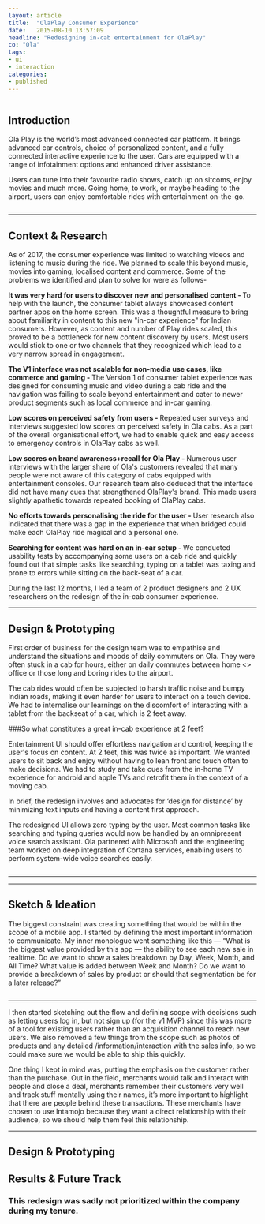 ```yaml
---
layout: article
title:  "OlaPlay Consumer Experience"
date:   2015-08-10 13:57:09
headline: "Redesigning in-cab entertainment for OlaPlay"
co: "Ola"
tags:
- ui
- interaction
categories:
- published
---
```


<figure>
<img class="lazy" data-original="{{edchao.github.io}}/assets/img_olaplay_cover.jpg" />
</figure>


<!--more-->



## Introduction

Ola Play is the world’s most advanced connected car platform. It brings advanced car controls, choice of personalized content, and a fully connected interactive experience to the user. Cars are equipped with a range of infotainment options and enhanced driver assistance.

Users can tune into their favourite radio shows, catch up on sitcoms, enjoy movies and much more. Going home, to work, or maybe heading to the airport, users can enjoy comfortable rides with entertainment on-the-go.

<figure>
<img class="lazy" data-original="{{edchao.github.io}}/assets/img_olaplay_media.jpg" />
</figure>

---

## Context & Research

As of 2017, the consumer experience was limited to watching videos and listening to music during the ride. We planned to scale this beyond music, movies into gaming, localised content and commerce. Some of the problems we identified and plan to solve for were as follows-

<strong>It was very hard for users to discover new and personalised content - </strong>
To help with the launch, the consumer tablet always showcased content partner apps on the home screen. This was a thoughtful measure to bring about familiarity in content to this new "in-car experience" for Indian consumers. However, as content and number of Play rides scaled, this proved to be a bottleneck for new content discovery by users. Most users would stick to one or two channels that they recognized which lead to a very narrow spread in engagement.

<strong>The V1 interface was not scalable for non-media use cases, like commerce and gaming - </strong>
The Version 1 of consumer tablet experience was designed for consuming music and video during a cab ride and the navigation was failing to scale beyond entertainment and cater to newer product segments such as local commerce and in-car gaming.

<strong>Low scores on perceived safety from users - </strong>
Repeated user surveys and interviews suggested low scores on perceived safety in Ola cabs. As a part of the overall organisational effort, we had to enable quick and easy access to emergency controls in OlaPlay cabs as well. 

<strong>Low scores on brand awareness+recall for Ola Play - </strong>
Numerous user interviews with the larger share of Ola's customers revealed that many people were not aware of this category of cabs equipped with entertainment consoles. Our research team also deduced that the interface did not have many cues that strengthened OlaPlay's brand. This made users slightly apathetic towards repeated booking of OlaPlay cabs.


<strong>No efforts towards personalising the ride for the user - </strong>
User research also indicated that there was a gap in the experience that when bridged could make each OlaPlay ride magical and a personal one.

<strong>Searching for content was hard on an in-car setup - </strong>
We conducted usability tests by accompanying some users on a cab ride and quickly found out that simple tasks like searching, typing on a tablet was taxing and prone to errors while sitting on the back-seat of a car.

During the last 12 months, I led a team of 2 product designers and 2 UX researchers on the redesign of the in-cab consumer experience.


---
## Design & Prototyping

First order of business for the design team was to empathise and understand the situations and moods of daily commuters on Ola. They were often stuck in a cab for hours, either on daily commutes between home <> office or those long and boring rides to the airport.

The cab rides would often be subjected to harsh traffic noise and bumpy Indian roads, making it even harder for users to interact on a touch device. We had to internalise our learnings on the discomfort of interacting with a tablet from the backseat of a car, which is 2 feet away. 

###So what constitutes a great in-cab experience at 2 feet? 

Entertainment UI should offer effortless navigation and control, keeping the user's focus on content. At 2 feet, this was twice as important. We wanted users to sit back and enjoy without having to lean front and touch often to make decisions. We had to study and take cues from the in-home TV experience for android and apple TVs and retrofit them in the context of a moving cab.

In brief, the redesign involves and advocates for ‘design for distance’ by minimizing text inputs and having a content first approach.

The redesigned UI allows zero typing by the user. Most common tasks like searching and typing queries would now be handled by an omnipresent voice search assistant. Ola partnered with Microsoft and the engineering team worked on deep integration of Cortana services, enabling users to perform system-wide voice searches easily.



<figure>
<img class="lazy" data-original="{{edchao.github.io}}/assets/img_olaplay_2feet.jpg" />
</figure>

---


---
## Sketch & Ideation

The biggest constraint was creating something that would be within the scope of a mobile app. I started by defining the most important information to communicate. My inner monologue went something like this — “What is the biggest value provided by this app — the ability to see each new sale in realtime. Do we want to show a sales breakdown by Day, Week, Month, and All Time? What value is added between Week and Month? Do we want to provide a breakdown of sales by product or should that segmentation be for a later release?”

<figure>
<img class="lazy" data-original="{{edchao.github.io}}/assets/olaplay_music_player.gif" />
</figure>

---

I then started sketching out the flow and defining scope with decisions such as letting users log in, but not sign up (for the v1 MVP) since this was more of a tool for existing users rather than an acquisition channel to reach new users. We also removed a few things from the scope such as photos of products and any detailed /information/interaction with the sales info, so we could make sure we would be able to ship this quickly.

One thing I kept in mind was, putting the emphasis on the customer rather than the purchase. Out in the field, merchants would talk and interact with people and close a deal, merchants remember their customers very well and track stuff mentally using their names, it’s more important to highlight that there are people behind these transactions. These merchants have chosen to use Intamojo because they want a direct relationship with their audience, so we should help them feel this relationship.

---
## Design & Prototyping


## Results & Future Track


### This redesign was sadly not prioritized within the company during my tenure.
